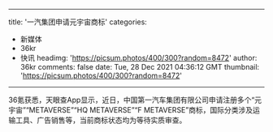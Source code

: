 
---
title: '一汽集团申请元宇宙商标'
categories: 
 - 新媒体
 - 36kr
 - 快讯
headimg: 'https://picsum.photos/400/300?random=8472'
author: 36kr
comments: false
date: Tue, 28 Dec 2021 04:36:12 GMT
thumbnail: 'https://picsum.photos/400/300?random=8472'
---

<div>   
36氪获悉，天眼查App显示，近日，中国第一汽车集团有限公司申请注册多个“元宇宙”“METAVERSE”“HQ METAVERSE”“F METAVERSE”商标，国际分类涉及运输工具、广告销售等，当前商标状态均为等待实质审查。  
</div>
            